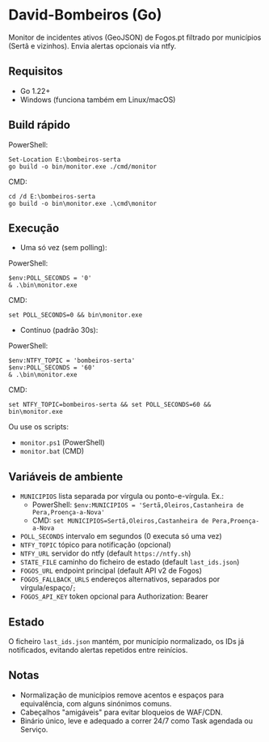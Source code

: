 # David-Bombeiros (Go)

Monitor de incidentes ativos (GeoJSON) de Fogos.pt filtrado por municípios (Sertã e vizinhos). Envia alertas opcionais via ntfy.

## Requisitos

- Go 1.22+
- Windows (funciona também em Linux/macOS)

## Build rápido

PowerShell:

```
Set-Location E:\bombeiros-serta
go build -o bin/monitor.exe ./cmd/monitor
```

CMD:

```
cd /d E:\bombeiros-serta
go build -o bin\monitor.exe .\cmd\monitor
```

## Execução

- Uma só vez (sem polling):

PowerShell:

```
$env:POLL_SECONDS = '0'
& .\bin\monitor.exe
```

CMD:

```
set POLL_SECONDS=0 && bin\monitor.exe
```

- Contínuo (padrão 30s):

PowerShell:

```
$env:NTFY_TOPIC = 'bombeiros-serta'
$env:POLL_SECONDS = '60'
& .\bin\monitor.exe
```

CMD:

```
set NTFY_TOPIC=bombeiros-serta && set POLL_SECONDS=60 && bin\monitor.exe
```

Ou use os scripts:

- `monitor.ps1` (PowerShell)
- `monitor.bat` (CMD)

## Variáveis de ambiente

- `MUNICIPIOS` lista separada por vírgula ou ponto-e-vírgula. Ex.:
  - PowerShell: `$env:MUNICIPIOS = 'Sertã,Oleiros,Castanheira de Pera,Proença-a-Nova'`
  - CMD: `set MUNICIPIOS=Sertã,Oleiros,Castanheira de Pera,Proença-a-Nova`
- `POLL_SECONDS` intervalo em segundos (0 executa só uma vez)
- `NTFY_TOPIC` tópico para notificação (opcional)
- `NTFY_URL` servidor do ntfy (default `https://ntfy.sh`)
- `STATE_FILE` caminho do ficheiro de estado (default `last_ids.json`)
- `FOGOS_URL` endpoint principal (default API v2 de Fogos)
- `FOGOS_FALLBACK_URLS` endereços alternativos, separados por vírgula/espaço/`;`
- `FOGOS_API_KEY` token opcional para Authorization: Bearer

## Estado

O ficheiro `last_ids.json` mantém, por município normalizado, os IDs já notificados, evitando alertas repetidos entre reinícios.

## Notas

- Normalização de municípios remove acentos e espaços para equivalência, com alguns sinónimos comuns.
- Cabeçalhos "amigáveis" para evitar bloqueios de WAF/CDN.
- Binário único, leve e adequado a correr 24/7 como Task agendada ou Serviço.
